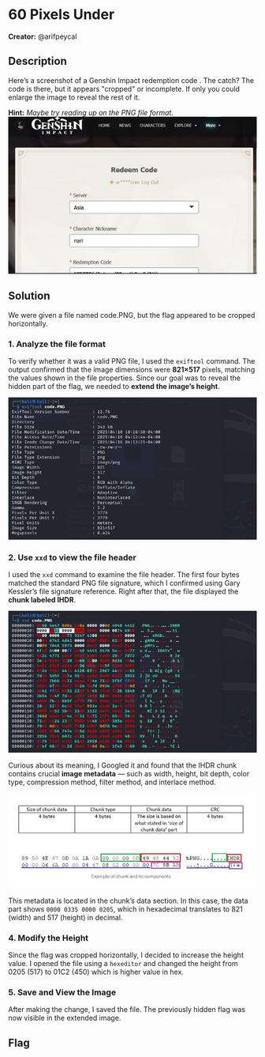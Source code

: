 # 60 Pixels Under

**Creator:** @arifpeycal

## Description
Here’s a screenshot of a Genshin Impact redemption code . The catch? The code is there, but it appears "cropped" or incomplete. If only you could enlarge the image to reveal the rest of it.

**Hint:** *Maybe try reading up on the PNG file format.*
![codeeeee](https://github.com/candypopZZ/ctf-writeup/blob/forensics/codeeeee.JPG?raw=true)

## Solution

We were given a file named code.PNG, but the flag appeared to be cropped horizontally.

### 1. Analyze the file format

To verify whether it was a valid PNG file, I used the `exiftool` command. The output confirmed that the image dimensions were **821×517** pixels, matching the values shown in the file properties. Since our goal was to reveal the hidden part of the flag, we needed to **extend the image’s height**.

![info.JPG](https://github.com/candypopZZ/ctf-writeup/blob/forensics/info.JPG?raw=true)

### 2. Use `xxd` to view the file header

I used the `xxd` command to examine the file header. The first four bytes matched the standard PNG file signature, which I confirmed using Gary Kessler’s file signature reference. Right after that, the file displayed the **chunk labeled IHDR**. 

![000](https://github.com/candypopZZ/ctf-writeup/blob/forensics/000.JPG?raw=true)

Curious about its meaning, I Googled it and found that the IHDR chunk contains crucial **image metadata** — such as width, height, bit depth, color type, compression method, filter method, and interlace method.

![forensicchunk](https://github.com/candypopZZ/ctf-writeup/blob/forensics/forensicchunk.JPG?raw=true)

This metadata is located in the chunk’s data section. In this case, the data part shows `0000 0335 0000 0205`, which in hexadecimal translates to 821 (width) and 517 (height) in decimal.

### 4. Modify the Height
Since the flag was cropped horizontally, I decided to increase the height value. I opened the file using a `hexeditor` and changed the height from 0205 (517) to 01C2 (450) which is higher value in hex.



### 5. Save and View the Image
After making the change, I saved the file. The previously hidden flag was now visible in the extended image.

## Flag
